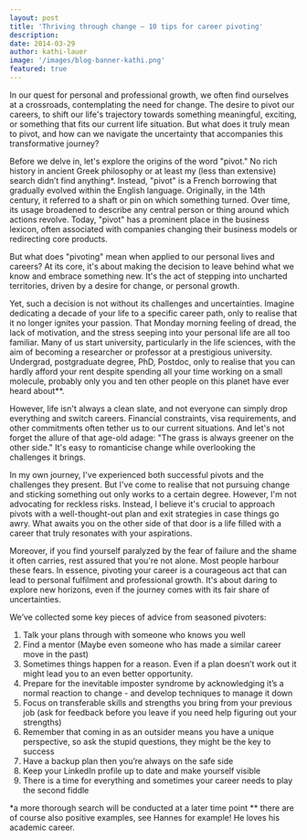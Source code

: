 ```yaml
---
layout: post
title: 'Thriving through change – 10 tips for career pivoting'
description: 
date: 2014-03-29
author: kathi-lauer
image: '/images/blog-banner-kathi.png' 
featured: true 
---
```


In our quest for personal and professional growth, we often find ourselves at a crossroads, contemplating the need for change. The desire to pivot our careers, to shift our life's trajectory towards something meaningful, exciting, or something that fits our current life situation. But what does it truly mean to pivot, and how can we navigate the uncertainty that accompanies this transformative journey?

Before we delve in, let's explore the origins of the word "pivot." No rich history in ancient Greek philosophy or at least my (less than extensive) search didn’t find anything*. Instead, "pivot" is a French borrowing that gradually evolved within the English language.
Originally, in the 14th century, it referred to a shaft or pin on which something turned. Over time, its usage broadened to describe any central person or thing around which actions revolve. Today, "pivot" has a prominent place in the business lexicon, often associated with companies changing their business models or redirecting core products.

But what does "pivoting" mean when applied to our personal lives and careers? At its core, it's about making the decision to leave behind what we know and embrace something new. It's the act of stepping into uncharted territories, driven by a desire for change, or personal growth.

Yet, such a decision is not without its challenges and uncertainties. Imagine dedicating a decade of your life to a specific career path, only to realise that it no longer ignites your passion. That Monday morning feeling of dread, the lack of motivation, and the stress seeping into your personal life are all too familiar. Many of us start university, particularly in the life sciences, with the aim of becoming a researcher or professor at a prestigious university. Undergrad, postgraduate degree, PhD, Postdoc, only to realise that you can hardly afford your rent despite spending all your time working on a small molecule, probably only you and ten other people on this planet have ever heard about**.

However, life isn't always a clean slate, and not everyone can simply drop everything and switch careers. Financial constraints, visa requirements, and other commitments often tether us to our current situations. And let's not forget the allure of that age-old adage: "The grass is always greener on the other side." It's easy to romanticise change while overlooking the challenges it brings.

In my own journey, I've experienced both successful pivots and the challenges they present. But I've come to realise that not pursuing change and sticking something out only works to a certain degree. 
However, I'm not advocating for reckless risks. Instead, I believe it's crucial to approach pivots with a well-thought-out plan and exit strategies in case things go awry. What awaits you on the other side of that door is a life filled with a career that truly resonates with your aspirations.

Moreover, if you find yourself paralyzed by the fear of failure and the shame it often carries, rest assured that you're not alone. Most people harbour these fears. 
In essence, pivoting your career is a courageous act that can lead to personal fulfilment and professional growth. It's about daring to explore new horizons, even if the journey comes with its fair share of uncertainties. 

We’ve collected some key pieces of advice from seasoned pivoters:
1. Talk your plans through with someone who knows you well 
1. Find a mentor (Maybe even someone who has made a similar career move in the past)
1. Sometimes things happen for a reason. Even if a plan doesn’t work out it might lead you to an even better opportunity.
1. Prepare for the inevitable imposter syndrome by acknowledging it’s a normal reaction to change - and develop techniques to manage it down
1. Focus on transferable skills and strengths you bring from your previous job (ask for feedback before you leave if you need help figuring out your strengths)
1. Remember that coming in as an outsider means you have a unique perspective, so ask the stupid questions, they might be the key to success
1. Have a backup plan then you’re always on the safe side
1. Keep your LinkedIn profile up to date and make yourself visible
1. There is a time for everything and sometimes your career needs to play the second fiddle 


*a more thorough search will be conducted at a later time point
** there are of course also positive examples, see Hannes for example! He loves his academic career.
